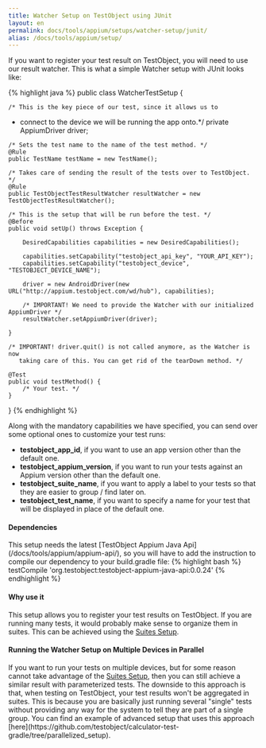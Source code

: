 ```yaml
---
title: Watcher Setup on TestObject using JUnit
layout: en
permalink: docs/tools/appium/setups/watcher-setup/junit/
alias: /docs/tools/appium/setup/
---
```


If you want to register your test result on TestObject, you will need to use our result watcher. This is what a simple Watcher setup with JUnit looks like:

{% highlight java %}
public class WatcherTestSetup {

    /* This is the key piece of our test, since it allows us to
   * connect to the device we will be running the app onto.*/
    private AppiumDriver driver;

    /* Sets the test name to the name of the test method. */
    @Rule
    public TestName testName = new TestName();

    /* Takes care of sending the result of the tests over to TestObject. */
    @Rule
    public TestObjectTestResultWatcher resultWatcher = new TestObjectTestResultWatcher();

    /* This is the setup that will be run before the test. */
    @Before
    public void setUp() throws Exception {

        DesiredCapabilities capabilities = new DesiredCapabilities();

        capabilities.setCapability("testobject_api_key", "YOUR_API_KEY");
        capabilities.setCapability("testobject_device", "TESTOBJECT_DEVICE_NAME");

        driver = new AndroidDriver(new URL("http://appium.testobject.com/wd/hub"), capabilities);

        /* IMPORTANT! We need to provide the Watcher with our initialized AppiumDriver */
        resultWatcher.setAppiumDriver(driver);

    }

    /* IMPORTANT! driver.quit() is not called anymore, as the Watcher is now
       taking care of this. You can get rid of the tearDown method. */

    @Test
    public void testMethod() {
        /* Your test. */
    }

}
{% endhighlight %}

Along with the mandatory capabilities we have specified, you can send over some optional ones to customize your test runs:

* <strong>testobject_app_id</strong>, if you want to use an app version other than the default one.
* <strong>testobject_appium_version</strong>, if you want to run your tests against an Appium version other than the default one.
* <strong>testobject_suite_name</strong>, if you want to apply a label to your tests so that they are easier to group / find later on.
* <strong>testobject_test_name</strong>, if you want to specify a name for your test that will be displayed in place of the default one.

<h4>Dependencies</h4>
This setup needs the latest [TestObject Appium Java Api](/docs/tools/appium/appium-api/), so you will have to add the instruction to compile our dependency to your build.gradle file:
{% highlight bash %}
  testCompile 'org.testobject:testobject-appium-java-api:0.0.24'
{% endhighlight %}

<h4>Why use it</h4>
This setup allows you to register your test results on TestObject. If you are running many tests, it would probably make sense to organize them in suites. This can be achieved using the <a href="/docs/tools/appium/setups/suite-setups/">Suites Setup</a>.

<h4 id="parallelized-setup">Running the Watcher Setup on Multiple Devices in Parallel</h4>
If you want to run your tests on multiple devices, but for some reason cannot take advantage of the <a href="/docs/tools/appium/setups/suite-setups/">Suites Setup</a>, then you can still achieve a similar result with parameterized tests. The downside to this approach is that, when testing on TestObject, your test results won't be aggregated in suites. This is because you are basically just running several "single" tests without providing any way for the system to tell they are part of a single group. You can find an example of advanced setup that uses this approach [here](https://github.com/testobject/calculator-test-gradle/tree/parallelized_setup).
